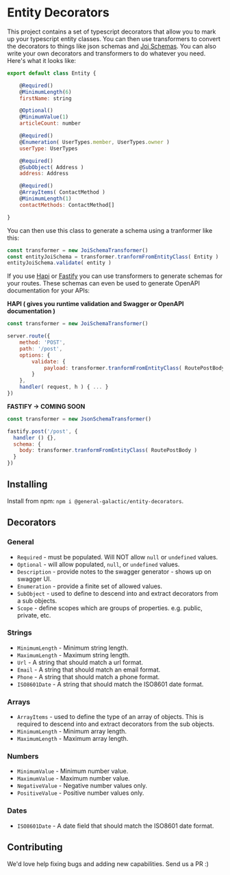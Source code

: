 # Entity Decorators

This project contains a set of typescript decorators that allow you to mark up your typescript entity classes. You
can then use transformers to convert the decorators to things like json schemas and [Joi Schemas](https://joi.dev). You can also write your
own decorators and transformers to do whatever you need. Here's what it looks like:

```javascript
export default class Entity {

    @Required()
    @MinimumLength(6)
    firstName: string

    @Optional()
    @MinimumValue(1)
    articleCount: number

    @Required()
    @Enumeration( UserTypes.member, UserTypes.owner )
    userType: UserTypes

    @Required()
    @SubObject( Address )
    address: Address

    @Required()
    @ArrayItems( ContactMethod )
    @MinimumLength(1)
    contactMethods: ContactMethod[]

}
```

You can then use this class to generate a schema using a tranformer like this:

```javascript
const transformer = new JoiSchemaTransformer()
const entityJoiSchema = transformer.tranformFromEntityClass( Entity )
entityJoiSchema.validate( entity )
```

If you use [Hapi](https://hapi.dev/tutorials/validation/?lang=en_US) or [Fastify](https://www.fastify.io/docs/latest/Validation-and-Serialization/) you can use transformers to generate schemas for your routes. These schemas can even
be used to generate OpenAPI documentation for your APIs:

**HAPI ( gives you runtime validation and Swagger or OpenAPI documentation )**
```javascript
const transformer = new JoiSchemaTransformer()

server.route({
    method: 'POST',
    path: '/post',
    options: {
        validate: {
            payload: transformer.tranformFromEntityClass( RoutePostBody )
        }
    },
    handler( request, h ) { ... }
})
```

**FASTIFY -> COMING SOON**
```javascript
const transformer = new JsonSchemaTransformer()

fastify.post('/post', {
  handler () {},
  schema: {
    body: transformer.tranformFromEntityClass( RoutePostBody )
  }
})
```

## Installing

Install from npm: `npm i @general-galactic/entity-decorators`.


## Decorators

### General
* `Required` - must be populated. Will NOT allow `null` or `undefined` values.
* `Optional` - will allow populated, `null`, or `undefined` values.
* `Description` - provide notes to the swagger generator - shows up on swagger UI.
* `Enumeration` - provide a finite set of allowed values.
* `SubObject` - used to define to descend into and extract decorators from a sub objects.
* `Scope` - define scopes which are groups of properties. e.g. public, private, etc. 

### Strings
* `MinimumLength` - Minimum string length.
* `MaximumLength` - Maximum string length.
* `Url` - A string that should match a url format.
* `Email` - A string that should match an email format.
* `Phone` - A string that should match a phone format.
* `ISO8601Date` - A string that should match the ISO8601 date format.

### Arrays
* `ArrayItems` - used to define the type of an array of objects. This is required to descend into and extract decorators from the sub objects.
* `MinimumLength` - Minimum array length.
* `MaximumLength` - Maximum array length.

### Numbers
* `MinimumValue` - Minimum number value.
* `MaximumValue` - Maximum number value.
* `NegativeValue` - Negative number values only.
* `PositiveValue` - Positive number values only.

### Dates
* `ISO8601Date` - A date field that should match the ISO8601 date format.

## Contributing

We'd love help fixing bugs and adding new capabilities. Send us a PR :)